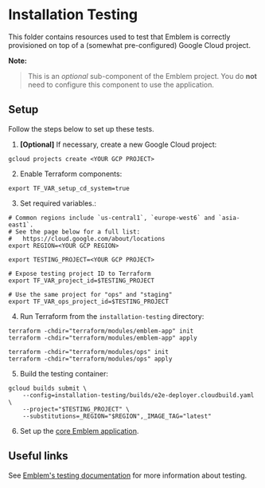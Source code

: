 # Installation Testing

This folder contains resources used to test that Emblem is correctly provisioned on top of a (somewhat pre-configured) Google Cloud project.

**Note:**
> This is an _optional_ sub-component of the Emblem project. You do **not** need to configure this component to use the application.


## Setup
Follow the steps below to set up these tests.

1. **[Optional]** If necessary, create a new Google Cloud project:
```
gcloud projects create <YOUR GCP PROJECT>
```

2. Enable Terraform components:
```
export TF_VAR_setup_cd_system=true
```

3. Set required variables.:
```
# Common regions include `us-central1`, `europe-west6` and `asia-east1`.
# See the page below for a full list:
#   https://cloud.google.com/about/locations
export REGION=<YOUR GCP REGION>

export TESTING_PROJECT=<YOUR GCP PROJECT>

# Expose testing project ID to Terraform
export TF_VAR_project_id=$TESTING_PROJECT

# Use the same project for "ops" and "staging"
export TF_VAR_ops_project_id=$TESTING_PROJECT
```

4. Run Terraform from the `installation-testing` directory:
```
terraform -chdir="terraform/modules/emblem-app" init
terraform -chdir="terraform/modules/emblem-app" apply

terraform -chdir="terraform/modules/ops" init
terraform -chdir="terraform/modules/ops" apply
```

5. Build the testing container:
```
gcloud builds submit \
    --config=installation-testing/builds/e2e-deployer.cloudbuild.yaml \
    --project="$TESTING_PROJECT" \
    --substitutions=_REGION="$REGION",_IMAGE_TAG="latest"
```

6. Set up the [core Emblem application](/docs/tutorials/setup-quickstart.md).

## Useful links

See [Emblem's testing documentation](/docs/testing.md) for more information about testing.
